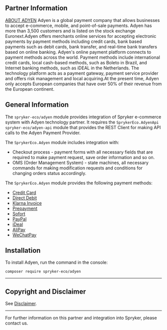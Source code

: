 ## Partner Information

[ABOUT ADYEN](https://www.adyen.com/) 
 Adyen is a global payment company that allows businesses to accept e-commerce, mobile, and point-of-sale payments. Adyen has more than 3,500 customers and is listed on the stock exchange Euronext.Adyen offers merchants online services for accepting electronic payments by payment methods including credit cards, bank based payments such as debit cards, bank transfer, and real-time bank transfers based on online banking. Adyen's online payment platform connects to payment methods across the world. Payment methods include international credit cards, local cash-based methods, such as Boleto in Brazil, and Internet banking methods, such as iDEAL in the Netherlands. The technology platform acts as a payment gateway, payment service provider and offers risk management and local acquiring.At the present time, Adyen only accepts European companies that have over 50% of their revenue from the European continent.

## General Information

The `spryker-eco/adyen` module provides integration of Spryker e-commerce system with Adyen technology partner. It requires the `SprykerEco.AdyenApi` `spryker-eco/adyen-api` module that provides the REST Client for making API calls to the Adyen Payment Provider.

The `SprykerEco.Adyen` module includes integration with:

* Checkout process - payment forms with all necessary fields that are required to make payment request, save order information and so on.
* OMS (Order Management System) - state machines, all necessary commands for making modification requests and conditions for changing orders status accordingly.

The `SprykerEco.Adyen` module provides the following payment methods:

* [Credit Card](https://documentation.spryker.com/docs/en/adyen-provided-payment-methods##credit-card)
* [Direct Debit](https://documentation.spryker.com/docs/en/adyen-provided-payment-methods#direct-debit--sepa-direct-debit-)
* [Klarna Invoice](https://documentation.spryker.com/docs/en/adyen-provided-payment-methods#klarna-invoice)
* [Prepayment](https://documentation.spryker.com/docs/en/adyen-provided-payment-methods#prepayment--bank-transfer-iban-)
* [Sofort](https://documentation.spryker.com/docs/en/adyen-provided-payment-methods#sofort)
* [PayPal](https://documentation.spryker.com/docs/en/adyen-provided-payment-methods#paypal)
* [iDeal](https://documentation.spryker.com/docs/en/adyen-provided-payment-methods#ideal)
* [AliPay](https://documentation.spryker.com/docs/en/adyen-provided-payment-methods#alipay)
* [WeChatPay](https://documentation.spryker.com/docs/en/adyen-provided-payment-methods#wechatpay)

## Installation

To install Adyen, run the command in the console:
```
composer require spryker-eco/adyen
```

---

## Copyright and Disclaimer

See [Disclaimer](https://github.com/spryker/spryker-documentation).

---
For further information on this partner and integration into Spryker, please contact us.

<div class="hubspot-form js-hubspot-form" data-portal-id="2770802" data-form-id="163e11fb-e833-4638-86ae-a2ca4b929a41" id="hubspot-1"></div>
